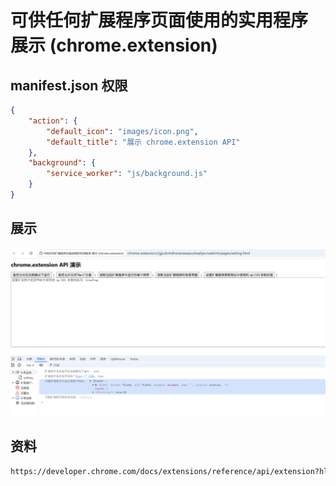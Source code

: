 # 可供任何扩展程序页面使用的实用程序 展示 (chrome.extension)

## manifest.json 权限
```json
{
    "action": {
        "default_icon": "images/icon.png",
        "default_title": "展示 chrome.extension API"
    },
    "background": {
        "service_worker": "js/background.js"
    }
}
```

## 展示
![setting](./docs/setting.png)


## 资料
```markdown
https://developer.chrome.com/docs/extensions/reference/api/extension?hl=zh-cn
```
